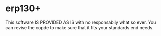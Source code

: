 # erp130+
This software IS PROVIDED AS IS with no responsabily what so ever. You can revise the copde to make sure that it fits your standards end needs.

